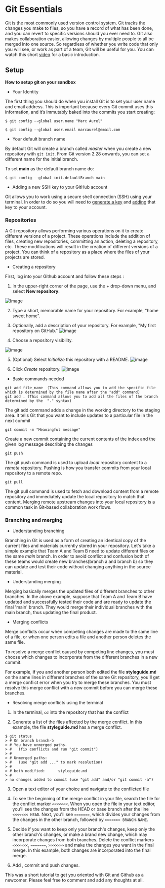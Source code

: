 # Git Essentials

Git is the most commonly used version control system. Git tracks the changes you make to files, so you have a record of what has been done, and you can revert to specific versions should you ever need to. Git also makes collaboration easier, allowing changes by multiple people to all be merged into one source. 
So regardless of whether you write code that only you will see, or work as part of a team, Git will be useful for you. You can watch this short [video](https://www.youtube.com/watch?v=2ReR1YJrNOM) for a basic introduction.

## Setup

**How to setup git on your sandbox**

- Your Identity

The first thing you should do when you install Git is to set your user name and email address. This is important because every Git commit uses this information, and it’s immutably baked into the commits you start creating:
```
$ git config --global user.name "Marc Aurel"

$ git config --global user.email marcaurel@email.com
```

- Your default branch name

By default Git will create a branch called *master* when you create a new repository with ```git init```. From Git version 2.28 onwards, you can set a different name for the initial branch.

To set **main** as the default branch name do:
```
$ git config --global init.defaultBranch main
```

- Adding a new SSH key to your GitHub account

Git allows you to work using a secure shell connection (SSH) using your terminal. In order to do so you will need to [generate a key](https://docs.github.com/en/authentication/connecting-to-github-with-ssh/generating-a-new-ssh-key-and-adding-it-to-the-ssh-agent) and [adding](https://docs.github.com/en/authentication/connecting-to-github-with-ssh/adding-a-new-ssh-key-to-your-github-account) that key to your account.

### Repositories

A Git repository allows performing various operations on it to create different versions of a project. These operations include the addition of files, creating new repositories, committing an action, deleting a repository, etc. These modifications will result in the creation of different versions of a project. You can think of a repository as a place where the files of your projects are stored.

- Creating a repository

First, log into your Github account and follow these steps :

1) In the upper-right corner of the page, use the + drop-down menu, and select **New repository**.


![Image](https://docs.github.com/assets/cb-11427/images/help/repository/repo-create.png)


2) Type a short, memorable name for your repository. For example, "home sweet home".


3) Optionally, add a description of your repository. For example, "My first repository on GitHub."
![image](https://docs.github.com/assets/cb-26377/images/help/repository/create-repository-desc.png)

4) Choose a repository visibility.

![image](https://docs.github.com/assets/cb-20877/images/help/repository/create-repository-public-private.png)

5) (Optional) Select *Initialize* this repository with a README.
![image](https://docs.github.com/assets/cb-49938/images/help/repository/initialize-with-readme.png)

6) Click *Create* repository.
![image](https://docs.github.com/assets/cb-19887/images/help/repository/create-repository-button.png)

- Basic commands needed

```
git add file_name  (This command allows you to add the specific file which is determined by the file name after the "add" command)
git add . (This command allows you to add all the files of the branch determined by the  "." syntax)
```
The git add command adds a change in the working directory to the staging area. It tells Git that you want to include updates to a particular file in the next commit
```
git commit -m "Meaningful message"
```
Create a new commit containing the current contents of the index and the given log message describing the changes
```
git push
```
The git push command is used to upload *local* repository content to a *remote* repository. Pushing is how you transfer commits from your local repository to a remote repo.
```
git pull
```
The git pull command is used to fetch and download content from a remote repository and immediately update the local repository to match that content. Merging remote upstream changes into your local repository is a common task in Git-based collaboration work flows.

### Branching and merging
- Understanding branching

Branching in Git is used as a form of creating an identical copy of the current files and materials currently stored in your repository. Let's take a simple example that Team A and Team B need to update different files on the same *main* branch. In order to avoid conflict and confusion both of these teams would create new branches(branch a and branch b) so they can update and test their code without changing anything in the source material.


- Understanding merging

Merging basically merges the updated files of different branches to other branches. In the above example, suppose that Team A and Team B have updated and successfully tested their code and are ready to update the final 'main' branch. They would merge their individual branches with the main branch, thus updating the final product.

- Merging conflicts

Merge conflicts occur when competing changes are made to the same line of a file, or when one person edits a file and another person deletes the same file. 

To resolve a merge conflict caused by competing line changes, you must choose which changes to incorporate from the different branches in a new commit.

For example, if you and another person both edited the file **styleguide.md** on the same lines in different branches of the same Git repository, you'll get a merge conflict error when you try to merge these branches. You must resolve this merge conflict with a new commit before you can merge these branches.

- Resolving merge conflicts using the terminal

1) In the terminal, ```cd``` into the repository that has the conflict


2) Generate a list of the files affected by the merge conflict. In this example, the file **styleguide.md** has a merge conflict.
```
$ git status
> # On branch branch-b
> # You have unmerged paths.
> #   (fix conflicts and run "git commit")
> #
> # Unmerged paths:
> #   (use "git add ..." to mark resolution)
> #
> # both modified:      styleguide.md
> #
> no changes added to commit (use "git add" and/or "git commit -a")
```

3) Open a text editor of your choice and navigate to the conflicted file

4) To see the beginning of the merge conflict in your file, search the file for the conflict marker ```<<<<<<<```. When you open the file in your text editor, you'll see the changes from the HEAD or base branch after the line ```<<<<<<< HEAD```. Next, you'll see ```=======```, which divides your changes from the changes in the other branch, followed by ```>>>>>>> BRANCH-NAME```.

5) Decide if you want to keep only your branch's changes, keep only the other branch's changes, or make a brand new change, which may incorporate changes from both branches. Delete the conflict markers ```<<<<<<<```, ```=======```, ```>>>>>>>``` and make the changes you want in the final merge. In this example, both changes are incorporated into the final merge.

6) Add , commit and push changes.

This was a short tutorial to get you oriented with Git and Github as a newcomer. Please feel free to comment and add any thoughts at all.
